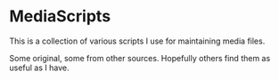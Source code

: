 # MediaScripts

This is a collection of various scripts I use for maintaining media files.

Some original, some from other sources. Hopefully others find them as useful as I have.